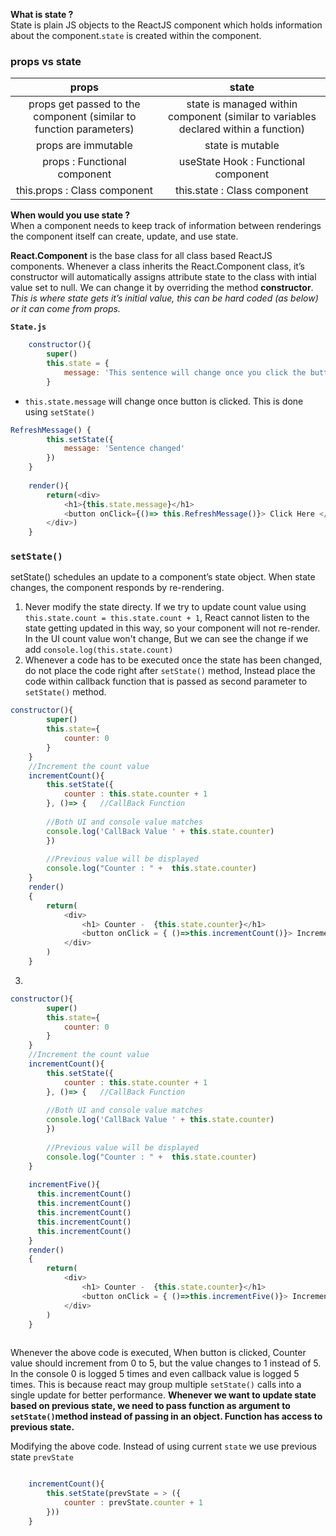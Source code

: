 
__What is state ?__   
  State is plain JS objects to the ReactJS component which holds information about the component.`state` is created within the component.  

### props vs state

|props | state |
| :-----:|:--------:|
| props get passed to the component (similar to function parameters)| state is managed within component (similar to variables declared within a function) |
| props are immutable | state is mutable |
| props  : Functional component | useState Hook : Functional component |
this.props : Class component | this.state : Class component |


__When would you use state ?__  
  When a component needs to keep track of information between renderings the component itself can create, update, and use state.

__React.Component__ is the base class for all class based ReactJS components. Whenever a class inherits the React.Component class, 
it’s constructor will automatically assigns attribute state to the class with intial value set to null. 
We can change it by overriding the method __constructor__.  
*This is where state gets it’s initial value, this can be hard coded (as below) or it can come from props.*   

__`State.js`__

```javascript
    constructor(){
        super()
        this.state = {
            message: 'This sentence will change once you click the button'
        }
```
* `this.state.message` will change once button is clicked. This is done using `setState()`

```javascript
RefreshMessage() {
        this.setState({
            message: 'Sentence changed'
        })
    }
    
    render(){
        return(<div>
            <h1>{this.state.message}</h1>
            <button onClick={()=> this.RefreshMessage()}> Click Here </button>
        </div>)
    }
```

### `setState()`   
 setState() schedules an update to a component’s state object. When state changes, the component responds by re-rendering.

1. Never modify the state directy. If we try to update count value using `this.state.count = this.state.count + 1`, React cannot listen to the state getting updated in this way, so your component will not re-render.
In the UI count value won't change, But we can see the change if we add `console.log(this.state.count)`  
2. Whenever a code has to be executed once the state has been changed, do not place the code right after `setState()` method, Instead place the code within callback function that is passed as second parameter to `setState()` method.  

```javascript
constructor(){
        super()
        this.state={
            counter: 0
        }
    }
    //Increment the count value
    incrementCount(){
        this.setState({
            counter : this.state.counter + 1
        }, ()=> {   //CallBack Function
        
        //Both UI and console value matches
        console.log('CallBack Value ' + this.state.counter)
        })
        
        //Previous value will be displayed
        console.log("Counter : " +  this.state.counter)
    }
    render()
    {
        return( 
            <div>
                <h1> Counter -  {this.state.counter}</h1>
                <button onClick = { ()=>this.incrementCount()}> Increment </button>
            </div>
        )
    }
```
3.  

```javascript
constructor(){
        super()
        this.state={
            counter: 0
        }
    }
    //Increment the count value
    incrementCount(){
        this.setState({
            counter : this.state.counter + 1
        }, ()=> {   //CallBack Function
        
        //Both UI and console value matches
        console.log('CallBack Value ' + this.state.counter)
        })
        
        //Previous value will be displayed
        console.log("Counter : " +  this.state.counter)
    }
    
    incrementFive(){
      this.incrementCount()
      this.incrementCount()
      this.incrementCount()
      this.incrementCount()
      this.incrementCount()
    }
    render()
    {
        return( 
            <div>
                <h1> Counter -  {this.state.counter}</h1>
                <button onClick = { ()=>this.incrementFive()}> Increment </button>
            </div>
        )
    }
    
```  
Whenever the above code is executed, When button is clicked, Counter value should increment from 0 to 5, but the value changes to 1 instead of 5.
In the console 0 is logged 5 times and even callback value is logged 5 times. This is because react may group multiple `setState()` calls into a single update for better performance. 
__Whenever we want to update state based on previous state, we need to pass function as argument to `setState()`method instead of passing in an object. Function has access to previous state.__

Modifying the above code. Instead of using current `state` we use previous state `prevState`   

```javascript

    incrementCount(){
        this.setState(prevState = > ({
            counter : prevState.counter + 1
        })) 
    }
    
```

